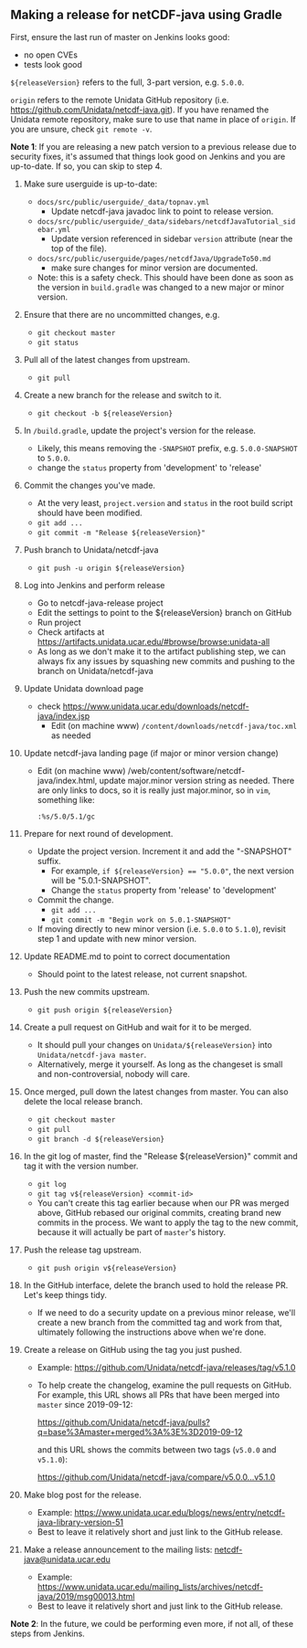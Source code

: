 ## Making a release for netCDF-java using Gradle

First, ensure the last run of master on Jenkins looks good:
 * no open CVEs
 * tests look good

`${releaseVersion}` refers to the full, 3-part version, e.g. `5.0.0`.

`origin` refers to the remote Unidata GitHub repository (i.e. https://github.com/Unidata/netcdf-java.git).
If you have renamed the Unidata remote repository, make sure to use that name in place of `origin`.
If you are unsure, check `git remote -v`.

**Note 1**: If you are releasing a new patch version to a previous release due to security fixes, it's assumed that things look good on Jenkins and you are up-to-date.
If so, you can skip to step 4.

1. Make sure userguide is up-to-date:
   - `docs/src/public/userguide/_data/topnav.yml`
       - Update netcdf-java javadoc link to point to release version.
   - `docs/src/public/userguide/_data/sidebars/netcdfJavaTutorial_sidebar.yml`
       - Update version referenced in sidebar `version` attribute (near the top of the file).
   - `docs/src/public/userguide/pages/netcdfJava/UpgradeTo50.md`
       - make sure changes for minor version are documented.
   - Note: this is a safety check.
     This should have been done as soon as the version in `build.gradle` was changed to a new major or minor version.

1. Ensure that there are no uncommitted changes, e.g.
   - `git checkout master`
   - `git status`

1. Pull all of the latest changes from upstream.
   - `git pull`

1. Create a new branch for the release and switch to it.
   - `git checkout -b ${releaseVersion}`

1. In `/build.gradle`, update the project's version for the release.
   - Likely, this means removing the `-SNAPSHOT` prefix, e.g. `5.0.0-SNAPSHOT` to `5.0.0`.
   - change the `status` property from 'development' to 'release'

1. Commit the changes you've made.
    - At the very least, `project.version` and `status` in the root build script should have been modified.
    - `git add ...`
    - `git commit -m "Release ${releaseVersion}"`

1. Push branch to Unidata/netcdf-java
    - `git push -u origin ${releaseVersion}`

1. Log into Jenkins and perform release
    - Go to netcdf-java-release project
    - Edit the settings to point to the ${releaseVersion} branch on GitHub
    - Run project
    - Check artifacts at https://artifacts.unidata.ucar.edu/#browse/browse:unidata-all
    - As long as we don't make it to the artifact publishing step, we can always fix any issues by squashing new commits and pushing to the branch on Unidata/netcdf-java

1. Update Unidata download page
    - check https://www.unidata.ucar.edu/downloads/netcdf-java/index.jsp
      * Edit (on machine www) `/content/downloads/netcdf-java/toc.xml` as needed

1. Update netcdf-java landing page (if major or minor version change)
    - Edit (on machine www) /web/content/software/netcdf-java/index.html, update major.minor version string as needed.
      There are only links to docs, so it is really just major.minor, so in `vim`, something like:
   
      `:%s/5.0/5.1/gc`

1. Prepare for next round of development.
    - Update the project version. Increment it and add the "-SNAPSHOT" suffix.
      * For example, `if ${releaseVersion} == "5.0.0"`, the next version will be "5.0.1-SNAPSHOT".
      * Change the `status` property from 'release' to 'development'
    - Commit the change.
      * `git add ...`
      * `git commit -m "Begin work on 5.0.1-SNAPSHOT"`
    - If moving directly to new minor version (i.e. `5.0.0` to `5.1.0`), revisit step 1 and update with new minor version.

1. Update README.md to point to correct documentation
    - Should point to the latest release, not current snapshot.

1. Push the new commits upstream.
    - `git push origin ${releaseVersion}`

1. Create a pull request on GitHub and wait for it to be merged.
    - It should pull your changes on `Unidata/${releaseVersion}` into `Unidata/netcdf-java master`.
    - Alternatively, merge it yourself. As long as the changeset is small and non-controversial, nobody will care.

1. Once merged, pull down the latest changes from master. You can also delete the local release branch.
    - `git checkout master`
    - `git pull`
    - `git branch -d ${releaseVersion}`

1. In the git log of master, find the "Release ${releaseVersion}" commit and tag it with the version number.
    - `git log`
    - `git tag v${releaseVersion} <commit-id>`
    - You can't create this tag earlier because when our PR was merged above, GitHub rebased our original
      commits, creating brand new commits in the process. We want to apply the tag to the new commit,
      because it will actually be part of `master`'s history.

1. Push the release tag upstream.
    -  `git push origin v${releaseVersion}`

1. In the GitHub interface, delete the branch used to hold the release PR. Let's keep things tidy.
    - If we need to do a security update on a previous minor release, we'll create a new branch from the committed tag and work from that, ultimately following the instructions above when we're done.

1. Create a release on GitHub using the tag you just pushed.
    - Example: https://github.com/Unidata/netcdf-java/releases/tag/v5.1.0
    - To help create the changelog, examine the pull requests on GitHub. For example, this URL shows all PRs that
      have been merged into `master` since 2019-09-12:
      
      https://github.com/Unidata/netcdf-java/pulls?q=base%3Amaster+merged%3A%3E%3D2019-09-12
      
      and this URL shows the commits between two tags (`v5.0.0` and `v5.1.0`):
      
      https://github.com/Unidata/netcdf-java/compare/v5.0.0...v5.1.0

1. Make blog post for the release.
    - Example: https://www.unidata.ucar.edu/blogs/news/entry/netcdf-java-library-version-51
    - Best to leave it relatively short and just link to the GitHub release.

1. Make a release announcement to the mailing lists: netcdf-java@unidata.ucar.edu
    - Example: https://www.unidata.ucar.edu/mailing_lists/archives/netcdf-java/2019/msg00013.html
    - Best to leave it relatively short and just link to the GitHub release.

**Note 2**: In the future, we could be performing even more, if not all, of these steps from Jenkins.
